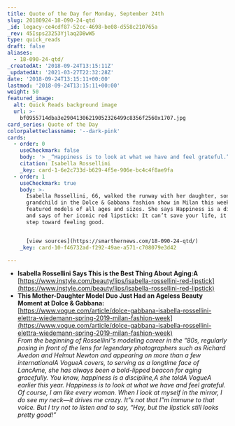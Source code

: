 ```yaml
---
title: Quote of the Day for Monday, September 24th
slug: 20180924-18-090-24-qtd
_id: legacy-ce4cdf87-52cc-4698-be08-d558c210765a
_rev: 45Isps23253Yjlaq2D8wW5
type: quick_reads
draft: false
aliases:
  - 18-090-24-qtd/
_createdAt: '2018-09-24T13:15:11Z'
_updatedAt: '2021-03-27T22:32:28Z'
date: '2018-09-24T13:15:11+00:00'
lastmod: '2018-09-24T13:15:11+00:00'
weight: 50
featured_image:
  alt: Quick Reads background image
  url: >-
    bf0955714dba3e29041306219052326499c8356f2560x1707.jpg
card_series: Quote of the Day
colorpaletteclassname: '--dark-pink'
cards:
  - order: 0
    useCheckmark: false
    body: '> _“Happiness is to look at what we have and feel grateful.”_'
    citation: Isabella Rossellini
    _key: card-1-6e2c733d-b629-4f5e-906e-bc4c4f8ae9fa
  - order: 1
    useCheckmark: true
    body: >-
      Isabella Rossellini, 66, walked the runway with her daughter, son, and
      grandchild in the Dolce & Gabbana fashion show in Milan this weekend that
      featured models of all ages and sizes. She says Happiness is a discipline
      and says of her iconic red lipstick: It can’t save your life, it can be a
      step toward feeling good.


      [view sources](https://smarthernews.com/18-090-24-qtd/)
    _key: card-10-f46732ad-f292-49ae-a571-c708079e3d42

---
```

* **Isabella Rossellini Says This is the Best Thing About Aging:A**  
[https://www.instyle.com/beauty/lips/isabella-rossellini-red-lipstick](https://www.instyle.com/beauty/lips/isabella-rossellini-red-lipstick)
* **This Mother-Daughter Model Duo Just Had an Ageless Beauty Moment at Dolce & Gabbana:**  
[https://www.vogue.com/article/dolce-gabbana-isabella-rossellini-elettra-wiedemann-spring-2019-milan-fashion-week](https://www.vogue.com/article/dolce-gabbana-isabella-rossellini-elettra-wiedemann-spring-2019-milan-fashion-week)  
_From the beginning of Rossellini”s modeling career in the ”80s, regularly posing in front of the lens for legendary photographers such as Richard Avedon and Helmut Newton and appearing on more than a few internationalA VogueA covers, to serving as a longtime face of LancAme, she has always been a bold-lipped beacon for aging gracefully. You know, happiness is a discipline,A she toldA VogueA earlier this year. Happiness is to look at what we have and feel grateful. Of course, I am like every woman. When I look at myself in the mirror, I do see my neck—it drives me crazy. It”s not that I”m immune to that voice. But I try not to listen and to say, “Hey, but the lipstick still looks pretty good!”_